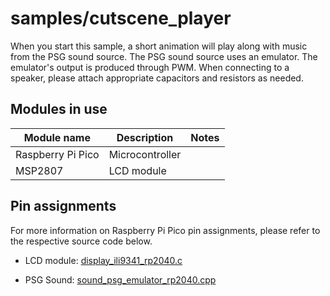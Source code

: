 # samples/cutscene_player

When you start this sample, a short animation will play along with music from the PSG sound source.
The PSG sound source uses an emulator. The emulator's output is produced through PWM.
When connecting to a speaker, please attach appropriate capacitors and resistors as needed.

## Modules in use

| Module name | Description | Notes |
|---|---|---|
| Raspberry Pi Pico | Microcontroller ||
| MSP2807 | LCD module ||

## Pin assignments

For more information on Raspberry Pi Pico pin assignments, please refer to the respective source code below.

 - LCD module:
   [display_ili9341_rp2040.c](https://github.com/nyannkov/mgc/blob/main/devices/mgc/display/ili9341/rp2040/display_ili9341_rp2040.c)

 - PSG Sound:
   [sound_psg_emulator_rp2040.cpp](https://github.com/nyannkov/mgc/blob/main/devices/mgc/sound/psg/emulator/rp2040/sound_psg_emulator_rp2040.cpp)
   

